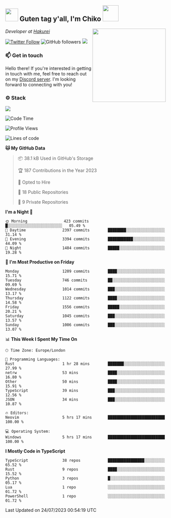 <h2><img src="https://cdn.discordapp.com/emojis/1100181376730402906.gif?quality=lossless" width="40"> Guten tag y'all, I'm Chiko <img src="https://a.ppy.sh/15907233" width="50"></h2>
<a href="https://twitter.com/Zzul0714/status/1654451338179395585?s=20"><img align='right' src="https://cdn.discordapp.com/attachments/1109162815866023976/1109163700583153705/FvXKt8paEAAR6Ak1.png" width="230"></a>
<p><em>Developer at <a href="https://github.com/hakureiapp">Hakurei</a></em></p>

[![Twitter Follow](https://img.shields.io/twitter/follow/chikoxq?label=Follow)](https://twitter.com/intent/follow?screen_name=chikoxq)
![GitHub followers](https://img.shields.io/github/followers/chikof?label=Follow&style=social)
![](https://komarev.com/ghpvc/?username=chikof&color=blue)

### 📫 Get in touch
Hello there! If you're interested in getting in touch with me, feel free to reach out on my [Discord server](https://discord.gg/sejc7TnX6N). I'm looking forward to connecting with you!

### ⚙️ Stack
![](https://skillicons.dev/icons?i=git,kubernetes,docker,js,ts,cloudflare,css,deno,express,graphql,html,mongodb,nestjs,py,react,apollo,bash,java,lua,nextjs,netlify,nodejs,ps,powershell,rust,neovim,tauri,sentry,postgres,tailwind,prisma,actix)

<!--START_SECTION:waka-->
![Code Time](http://img.shields.io/badge/Code%20Time-1%2C460%20hrs%2026%20mins-blue)

![Profile Views](http://img.shields.io/badge/Profile%20Views-0-blue)

![Lines of code](https://img.shields.io/badge/From%20Hello%20World%20I%27ve%20Written-5.5%20million%20lines%20of%20code-blue)

**🐱 My GitHub Data** 

> 📦 38.1 kB Used in GitHub's Storage 
 > 
> 🏆 187 Contributions in the Year 2023
 > 
> 💼 Opted to Hire
 > 
> 📜 18 Public Repositories 
 > 
> 🔑 9 Private Repositories 
 > 
**I'm a Night 🦉** 

```text
🌞 Morning                423 commits         █░░░░░░░░░░░░░░░░░░░░░░░░   05.49 % 
🌆 Daytime                2397 commits        ████████░░░░░░░░░░░░░░░░░   31.14 % 
🌃 Evening                3394 commits        ███████████░░░░░░░░░░░░░░   44.09 % 
🌙 Night                  1484 commits        █████░░░░░░░░░░░░░░░░░░░░   19.28 % 
```
📅 **I'm Most Productive on Friday** 

```text
Monday                   1209 commits        ████░░░░░░░░░░░░░░░░░░░░░   15.71 % 
Tuesday                  746 commits         ██░░░░░░░░░░░░░░░░░░░░░░░   09.69 % 
Wednesday                1014 commits        ███░░░░░░░░░░░░░░░░░░░░░░   13.17 % 
Thursday                 1122 commits        ████░░░░░░░░░░░░░░░░░░░░░   14.58 % 
Friday                   1556 commits        █████░░░░░░░░░░░░░░░░░░░░   20.21 % 
Saturday                 1045 commits        ███░░░░░░░░░░░░░░░░░░░░░░   13.57 % 
Sunday                   1006 commits        ███░░░░░░░░░░░░░░░░░░░░░░   13.07 % 
```


📊 **This Week I Spent My Time On** 

```text
🕑︎ Time Zone: Europe/London

💬 Programming Languages: 
Rust                     1 hr 28 mins        ███████░░░░░░░░░░░░░░░░░░   27.99 % 
netrw                    53 mins             ████░░░░░░░░░░░░░░░░░░░░░   16.80 % 
Other                    50 mins             ████░░░░░░░░░░░░░░░░░░░░░   15.91 % 
TypeScript               39 mins             ███░░░░░░░░░░░░░░░░░░░░░░   12.56 % 
JSON                     34 mins             ███░░░░░░░░░░░░░░░░░░░░░░   10.87 % 

🔥 Editors: 
Neovim                   5 hrs 17 mins       █████████████████████████   100.00 % 

💻 Operating System: 
Windows                  5 hrs 17 mins       █████████████████████████   100.00 % 
```

**I Mostly Code in TypeScript** 

```text
TypeScript               38 repos            ████████████████░░░░░░░░░   65.52 % 
Rust                     9 repos             ████░░░░░░░░░░░░░░░░░░░░░   15.52 % 
Python                   3 repos             █░░░░░░░░░░░░░░░░░░░░░░░░   05.17 % 
Lua                      1 repo              ░░░░░░░░░░░░░░░░░░░░░░░░░   01.72 % 
PowerShell               1 repo              ░░░░░░░░░░░░░░░░░░░░░░░░░   01.72 % 
```




 Last Updated on 24/07/2023 00:54:19 UTC
<!--END_SECTION:waka-->


<!--
<p align="center">
     <a href="https://discord.gg/HhybNhchcC"><img src="https://invidget.switchblade.xyz/sejc7TnX6N" align="center" ><a>
</p> 
-->
